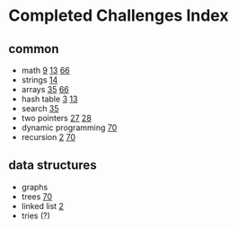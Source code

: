 # Completed Challenges Index

## common

- math [9](./9) [13](./13) [66](./66)
- strings [14](./14)
- arrays [35](./35) [66](./66)
- hash table [3](./3) [13](./13)
- search [35](./35)
- two pointers [27](./27) [28](./28)
- dynamic programming [70](./70)
- recursion [2](./2) [70](./70)


## data structures

- graphs
- trees [70](./70)
- linked list [2](./2)
- tries (?)

